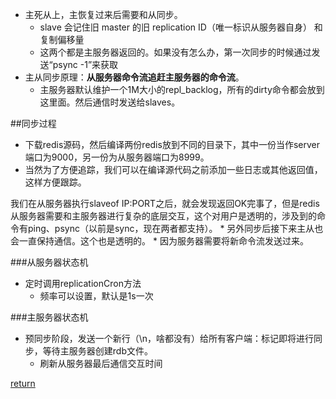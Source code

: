 * 主死从上，主恢复过来后需要和从同步。
    * slave 会记住旧 master 的旧 replication ID（唯一标识从服务器自身） 和复制偏移量
    * 这两个都是主服务器返回的。如果没有怎么办，第一次同步的时候通过发送“psync -1”来获取
* 主从同步原理：**从服务器命令流追赶主服务器的命令流**。
    * 主服务器默认维护一个1M大小的repl_backlog，所有的dirty命令都会放到这里面。然后通信时发送给slaves。
    
##同步过程
* 下载redis源码，然后编译两份redis放到不同的目录下，其中一份当作server端口为9000，另一份为从服务器端口为8999。
* 当然为了方便追踪，我们可以在编译源代码之前添加一些日志或其他返回值，这样方便跟踪。

我们在从服务器执行slaveof IP:PORT之后，就会发现返回OK完事了，但是redis从服务器需要和主服务器进行复杂的底层交互，这个对用户是透明的，涉及到的命令有ping、psync（以前是sync，现在两者都支持）。
    * 另外同步后接下来主从也会一直保持通信。这个也是透明的。
        * 因为服务器需要将新命令流发送过来。
    
###从服务器状态机
* 定时调用replicationCron方法
    * 频率可以设置，默认是1s一次
    
    
    
    
    
###主服务器状态机
* 预同步阶段，发送一个新行（\n，啥都没有）给所有客户端：标记即将进行同步，等待主服务器创建rdb文件。
    * 刷新从服务器最后通信交互时间

[return](README.md)
